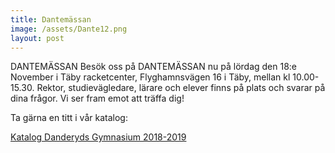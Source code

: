 ```yaml
---
title: Dantemässan
image: /assets/Dante12.png
layout: post
---
```

DANTEMÄSSAN
Besök oss på DANTEMÄSSAN nu på lördag den 18:e November i Täby racketcenter, Flyghamnsvägen 16 i Täby, mellan kl 10.00-15.30.
Rektor, studievägledare, lärare och elever finns på plats och svarar på dina frågor. 
Vi ser fram emot att träffa dig!

Ta gärna en titt i vår katalog:

[Katalog Danderyds Gymnasium 2018-2019](/assets/Katalog.pdf)

